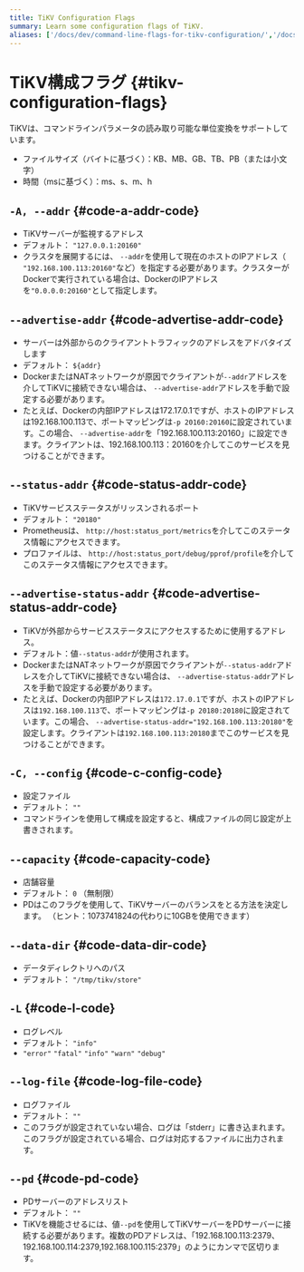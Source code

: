 ```yaml
---
title: TiKV Configuration Flags
summary: Learn some configuration flags of TiKV.
aliases: ['/docs/dev/command-line-flags-for-tikv-configuration/','/docs/dev/reference/configuration/tikv-server/configuration/']
---
```


# TiKV構成フラグ {#tikv-configuration-flags}

TiKVは、コマンドラインパラメータの読み取り可能な単位変換をサポートしています。

-   ファイルサイズ（バイトに基づく）：KB、MB、GB、TB、PB（または小文字）
-   時間（msに基づく）：ms、s、m、h

## <code>-A, --addr</code> {#code-a-addr-code}

-   TiKVサーバーが監視するアドレス
-   デフォルト： `"127.0.0.1:20160"`
-   クラスタを展開するには、 `--addr`を使用して現在のホストのIPアドレス（ `"192.168.100.113:20160"`など）を指定する必要があります。クラスターがDockerで実行されている場合は、DockerのIPアドレスを`"0.0.0.0:20160"`として指定します。

## <code>--advertise-addr</code> {#code-advertise-addr-code}

-   サーバーは外部からのクライアントトラフィックのアドレスをアドバタイズします
-   デフォルト： `${addr}`
-   DockerまたはNATネットワークが原因でクライアントが`--addr`アドレスを介してTiKVに接続できない場合は、 `--advertise-addr`アドレスを手動で設定する必要があります。
-   たとえば、Dockerの内部IPアドレスは172.17.0.1ですが、ホストのIPアドレスは192.168.100.113で、ポートマッピングは`-p 20160:20160`に設定されています。この場合、 `--advertise-addr`を「192.168.100.113:20160」に設定できます。クライアントは、192.168.100.113：20160を介してこのサービスを見つけることができます。

## <code>--status-addr</code> {#code-status-addr-code}

-   TiKVサービスステータスがリッスンされるポート
-   デフォルト： `"20180"`
-   Prometheusは、 `http://host:status_port/metrics`を介してこのステータス情報にアクセスできます。
-   プロファイルは、 `http://host:status_port/debug/pprof/profile`を介してこのステータス情報にアクセスできます。

## <code>--advertise-status-addr</code> {#code-advertise-status-addr-code}

-   TiKVが外部からサービスステータスにアクセスするために使用するアドレス。
-   デフォルト：値`--status-addr`が使用されます。
-   DockerまたはNATネットワークが原因でクライアントが`--status-addr`アドレスを介してTiKVに接続できない場合は、 `--advertise-status-addr`アドレスを手動で設定する必要があります。
-   たとえば、Dockerの内部IPアドレスは`172.17.0.1`ですが、ホストのIPアドレスは`192.168.100.113`で、ポートマッピングは`-p 20180:20180`に設定されています。この場合、 `--advertise-status-addr="192.168.100.113:20180"`を設定します。クライアントは`192.168.100.113:20180`までこのサービスを見つけることができます。

## <code>-C, --config</code> {#code-c-config-code}

-   設定ファイル
-   デフォルト： `""`
-   コマンドラインを使用して構成を設定すると、構成ファイルの同じ設定が上書きされます。

## <code>--capacity</code> {#code-capacity-code}

-   店舗容量
-   デフォルト： `0` （無制限）
-   PDはこのフラグを使用して、TiKVサーバーのバランスをとる方法を決定します。 （ヒント：1073741824の代わりに10GBを使用できます）

## <code>--data-dir</code> {#code-data-dir-code}

-   データディレクトリへのパス
-   デフォルト： `"/tmp/tikv/store"`

## <code>-L</code> {#code-l-code}

-   ログレベル
-   デフォルト： `"info"`
-   `"error"` `"fatal"` `"info"` `"warn"` `"debug"`

## <code>--log-file</code> {#code-log-file-code}

-   ログファイル
-   デフォルト： `""`
-   このフラグが設定されていない場合、ログは「stderr」に書き込まれます。このフラグが設定されている場合、ログは対応するファイルに出力されます。

## <code>--pd</code> {#code-pd-code}

-   PDサーバーのアドレスリスト
-   デフォルト： `""`
-   TiKVを機能させるには、値`--pd`を使用してTiKVサーバーをPDサーバーに接続する必要があります。複数のPDアドレスは、「192.168.100.113:2379、192.168.100.114:2379,192.168.100.115:2379」のようにカンマで区切ります。
